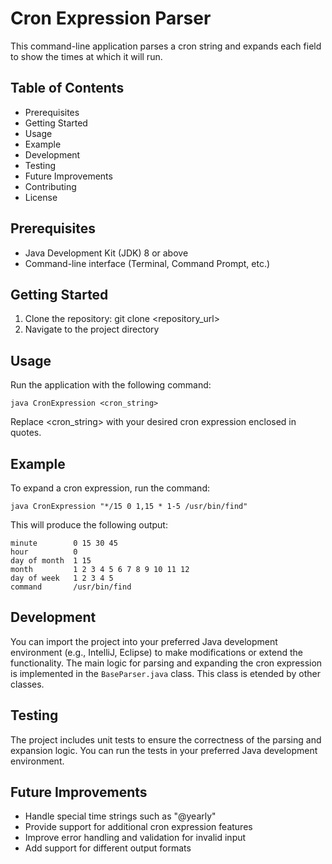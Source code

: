 # Cron Expression Parser

This command-line application parses a cron string and expands each field to show the times at which it will run.

Table of Contents
-----------------
- Prerequisites
- Getting Started
- Usage
- Example
- Development
- Testing
- Future Improvements
- Contributing
- License

Prerequisites
-------------
- Java Development Kit (JDK) 8 or above
- Command-line interface (Terminal, Command Prompt, etc.)

Getting Started
---------------
1. Clone the repository: git clone <repository_url>
2. Navigate to the project directory

Usage
-----
Run the application with the following command:

    java CronExpression <cron_string>

Replace <cron_string> with your desired cron expression enclosed in quotes.

Example
-------
To expand a cron expression, run the command:

    java CronExpression "*/15 0 1,15 * 1-5 /usr/bin/find"

This will produce the following output:

    minute        0 15 30 45
    hour          0
    day of month  1 15
    month         1 2 3 4 5 6 7 8 9 10 11 12
    day of week   1 2 3 4 5
    command       /usr/bin/find

Development
-----------
You can import the project into your preferred Java development environment (e.g., IntelliJ, Eclipse) to make modifications or extend the functionality. The main logic for parsing and expanding the cron expression is implemented in the `BaseParser.java` class. This class is etended by other classes.

Testing
-------
The project includes unit tests to ensure the correctness of the parsing and expansion logic. You can run the tests in your preferred Java development environment.

Future Improvements
-------------------
- Handle special time strings such as "@yearly"
- Provide support for additional cron expression features
- Improve error handling and validation for invalid input
- Add support for different output formats
